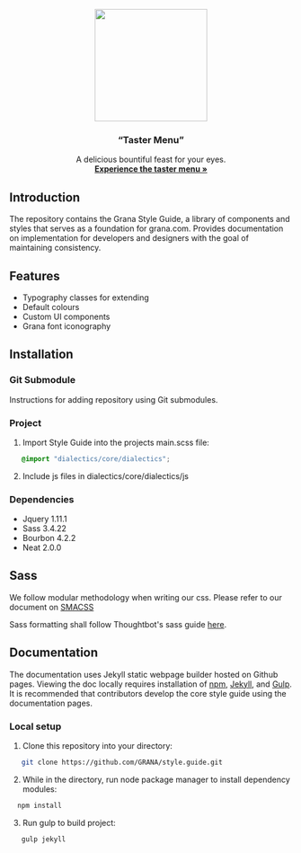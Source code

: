 <p align="center">
  <a href="https://grana.com">
    <img src="https://ci5.googleusercontent.com/proxy/Tnzq17baRFIbJf5GaewtP0PPIHqKlkud3xV8KspOZWp_yRSoevRG5PzOYlQBJs4NCoNJyCyi3S8k1GXyTQ_EM2M6_vRYU7qKcf0J5Uqs53N1T27A9n3fctBLeJHR-qGAd-yDam01o2SSEiaBK70cR3scQp37V3vX4j_1z0MeixM=s0-d-e1-ft#https://media.grana.com/static/version1500534080/frontend/Grana/desktop/en_US/Magento_Email/logo_email.png" width=200>
  </a>
  
  <h3 align="center">&#8220;Taster Menu&#8221;</h3>

  <p align="center">
    A delicious bountiful feast for your eyes.
    <br>
    <a href="#"><strong>Experience the taster menu &raquo;</strong></a>
  </p>
</p>

## Introduction

The repository contains the Grana Style Guide, a library of components and styles 
that serves as a foundation for grana.com. Provides documentation
on implementation for developers and designers with the goal of maintaining consistency.

## Features
- Typography classes for extending
- Default colours
- Custom UI components
- Grana font iconography

## Installation

### Git Submodule

Instructions for adding repository using Git submodules.

### Project

1. Import Style Guide into the projects main.scss file:

```scss
   @import "dialectics/core/dialectics";
   ```
2. Include js files in dialectics/core/dialectics/js

### Dependencies

- Jquery 1.11.1
- Sass 3.4.22 
- Bourbon 4.2.2
- Neat 2.0.0

## Sass

We follow modular methodology when writing our css. Please refer to our document on [SMACSS](https://granacom.atlassian.net/wiki/display/TD/Scalable+and+Modular+Architecture+for+CSS)

Sass formatting shall follow Thoughtbot's sass guide [here](https://github.com/thoughtbot/guides/tree/master/style/sass).

## Documentation

The documentation uses Jekyll static webpage builder hosted on Github pages. Viewing the doc locally requires installation of [npm](https://www.npmjs.com/get-npm), [Jekyll](https://jekyllrb.com/), and [Gulp](https://github.com/gulpjs/gulp/blob/master/docs/getting-started.md). It is recommended that contributors develop the core style guide using the documentation pages.

### Local setup

1. Clone this repository into your directory:

```bash
   git clone https://github.com/GRANA/style.guide.git
   ```
   
2. While in the directory, run node package manager to install dependency modules:

 ```bash
   npm install
   ```
   
3.  Run gulp to build project:

```bash
   gulp jekyll
   ```

